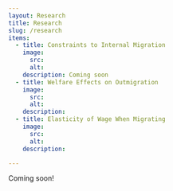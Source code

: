 ```yaml
---
layout: Research
title: Research
slug: /research
items:
  - title: Constraints to Internal Migration
    image:
      src:
      alt:
    description: Coming soon
  - title: Welfare Effects on Outmigration
    image:
      src:
      alt:
    description:
  - title: Elasticity of Wage When Migrating
    image:
      src:
      alt:
    description:

---
```


Coming soon!
<br />
<br />
